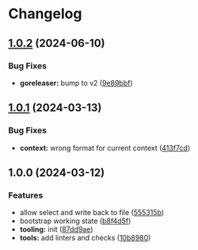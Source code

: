 # Changelog

## [1.0.2](https://github.com/lederniermetre/talosctx/compare/v1.0.1...v1.0.2) (2024-06-10)


### Bug Fixes

* **goreleaser:** bump to v2 ([9e89bbf](https://github.com/lederniermetre/talosctx/commit/9e89bbf79d5326f6c878a9a0f614d8ef842b01e5))

## [1.0.1](https://github.com/lederniermetre/talosctx/compare/v1.0.0...v1.0.1) (2024-03-13)


### Bug Fixes

* **context:** wrong format for current context ([413f7cd](https://github.com/lederniermetre/talosctx/commit/413f7cdb089d17189b4b30b1611b2db40f692634))

## 1.0.0 (2024-03-12)


### Features

* allow select and write back to file ([555315b](https://github.com/lederniermetre/talosctx/commit/555315bf862cb626ba909c77446489ebb305cc2a))
* bootstrap working state ([b8f4d5f](https://github.com/lederniermetre/talosctx/commit/b8f4d5fedd9b5a6f4f8662499da34f62a84f163c))
* **tooling:** init ([87dd9ae](https://github.com/lederniermetre/talosctx/commit/87dd9aeab5c02260542919d6c6c8d100483f8d18))
* **tools:** add linters and checks ([10b8980](https://github.com/lederniermetre/talosctx/commit/10b8980e4ffd69c7cbf089f6ca3b9153fdc44cc0))
